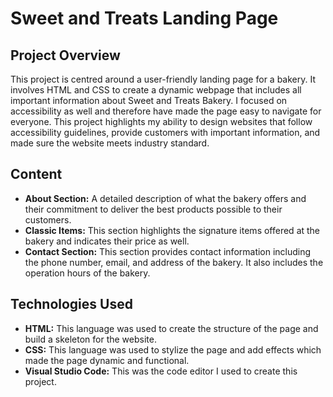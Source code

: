 # Sweet and Treats Landing Page
## Project Overview
This project is centred around a user-friendly landing page for a bakery. It involves HTML and CSS to create a dynamic webpage that includes all important information about Sweet and Treats Bakery. I focused on accessibility as well and therefore have made the page easy to navigate for everyone. This project highlights 
my ability to design websites that follow accessibility guidelines, provide customers with important information, and made sure the website meets industry standard.
## Content
- **About Section:** A detailed description of what the bakery offers and their commitment to deliver the best products possible to their customers.
- **Classic Items:** This section highlights the signature items offered at the bakery and indicates their price as well.
- **Contact Section:** This section provides contact information including the phone number, email, and address of the bakery. It also includes the operation hours of the bakery.
## Technologies Used
- **HTML:** This language was used to create the structure of the page and build a skeleton for the website.
- **CSS:** This language was used to stylize the page and add effects which made the page dynamic and functional.
- **Visual Studio Code:** This was the code editor I used to create this project.


